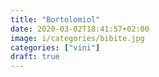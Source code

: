 ```yaml
---
title: "Bortolomiol"
date: 2020-03-02T18:41:57+02:00
image: i/categories/bibite.jpg
categories: ["vini"] 
draft: true
---
```


